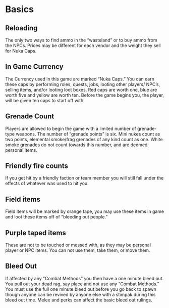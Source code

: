 
# Basics

## Reloading    
The only two ways to find ammo in the “wasteland” or to buy ammo
from the NPCs. Prices may be different for each vendor and the
weight they sell for Nuka Caps.   
## In Game Currency
The Currency used in this game are marked “Nuka Caps.” You can
earn these caps by performing roles, quests, jobs, looting other
players/ NPC’s, selling items, and/or looting loot boxes. Red caps
are worth one, blue are worth five and yellow are worth ten.
Before the game begins you, the player, will be given ten caps to
start off with.
## Grenade Count
Players are allowed to begin the game with a limited number of
grenade-type weapons. The number of “grenade points” is six. Mini
nukes count as two points, elemental smoke/frag grenades of any
kind count as one. White smoke grenades do not count towards this
number, and are deemed personal items.
## Friendly fire counts
If you get hit by a friendly faction or team member you will still
fall under the effects of whatever was used to hit you.
## Field items
Field items will be marked by orange tape, you may use these items
in game and loot these items off of "bleeding out people.”
## Purple taped items
These are not to be touched or messed with, as they may be
personal player or NPC items. You can not use them, take them, or
move them.
## Bleed Out
If affected by any “Combat Methods” you then have a one minute bleed out. You pull out your dead rag, say place and not use any “Combat Methods.” You must use the full one minute bleed out before you go back to spawn though anyone can be revived by anyone else with a stimpak during this bleed out time. Melee and perks can affect the basic bleed out rulings.   
